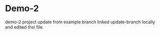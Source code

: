 # Demo-2

demo-2 project
update from example branch
linked update-branch locally and edited thsi file.
